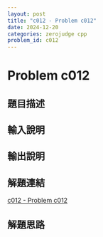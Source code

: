 ```yaml
---
layout: post
title: "c012 - Problem c012"
date: 2024-12-20
categories: zerojudge cpp
problem_id: c012
---
```


# Problem c012

## 題目描述



## 輸入說明



## 輸出說明



## 解題連結

[c012 - Problem c012](https://zerojudge.tw/ShowProblem?problemid=c012)

## 解題思路

